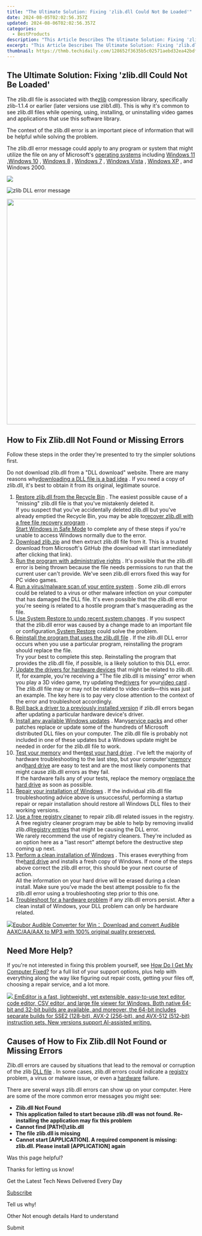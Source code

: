 ```yaml
---
title: "The Ultimate Solution: Fixing 'zlib.dll Could Not Be Loaded'"
date: 2024-08-05T02:02:56.357Z
updated: 2024-08-06T02:02:56.357Z
categories:
  - BestProducts
description: "This Article Describes The Ultimate Solution: Fixing 'zlib.dll Could Not Be Loaded'"
excerpt: "This Article Describes The Ultimate Solution: Fixing 'zlib.dll Could Not Be Loaded'"
thumbnail: https://thmb.techidaily.com/128652f3635b5c02571aebd32ea42bdf5de3d8228fe08a4a4993ce8bcc5b8b84.png
---
```


## The Ultimate Solution: Fixing 'zlib.dll Could Not Be Loaded'
 The zlib.dll file is associated with the[zlib](https://zlib.net/) compression library, specifically zlib-1.1.4 or earlier (later versions use zlib1.dll). This is why it's common to see zlib.dll files while opening, using, installing, or uninstalling video games and applications that use this software library.

 The context of the zlib.dll error is an important piece of information that will be helpful while solving the problem.  

 The zlib.dll error message could apply to any program or system that might utilize the file on any of Microsoft's [operating systems](https://www.lifewire.com/operating-systems-2625912) including [Windows 11](https://www.lifewire.com/windows-11-5188930) ,[Windows 10](https://www.lifewire.com/windows-10-2626217) , [Windows 8](https://www.lifewire.com/windows-8-2626235) , [Windows 7](https://www.lifewire.com/windows-7-2626265) , [Windows Vista](https://www.lifewire.com/windows-vista-2626311) , [Windows XP](https://www.lifewire.com/windows-xp-2626354) , and Windows 2000.

<!-- affiliate ads begin -->
<a href="https://store.nero.com/order/checkout.php?PRODS=42296855&QTY=1&AFFILIATE=108875&CART=1"><img src="http://cdnwww.nero.com/nero-com-wAssets/img/banners/2023/recode/Nero_Recode_Screen_2.png" border="0"></a>
<!-- affiliate ads end -->
![zlib DLL error message](https://www.lifewire.com/thmb/QgI7DuhiDzUMipFaULJtcjGk_es=/1500x0/filters:no_upscale():max_bytes(150000):strip_icc():format(webp)/zlib-dll-error-message-e67d4707c8964b5db94effe8129edb65.png)

<!-- affiliate ads begin -->
<a href="https://uperfect.sjv.io/c/5597632/1246754/15155" target="_top" id="1246754"><img src="//a.impactradius-go.com/display-ad/15155-1246754" border="0" alt="" width="600" height="600"/></a><img height="0" width="0" src="https://imp.pxf.io/i/5597632/1246754/15155" style="position:absolute;visibility:hidden;" border="0" />
<!-- affiliate ads end -->
## How to Fix Zlib.dll Not Found or Missing Errors

 Follow these steps in the order they're presented to try the simpler solutions first.

 Do not download zlib.dll from a "DLL download" website. There are many reasons why[downloading a DLL file is a bad idea](https://www.lifewire.com/important-reasons-not-to-download-dll-files-2624455) . If you need a copy of zlib.dll, it's best to obtain it from its original, legitimate source.

1. [Restore zlib.dll from the Recycle Bin](https://www.lifewire.com/how-to-restore-deleted-files-from-the-recycle-bin-2624515) . The easiest possible cause of a "missing" zlib.dll file is that you've mistakenly deleted it.  
 If you suspect that you've accidentally deleted zlib.dll but you've already emptied the Recycle Bin, you may be able to[recover zlib.dll with a free file recovery program](https://www.lifewire.com/free-data-recovery-software-tools-2622893) .  
[Start Windows in Safe Mode](https://www.lifewire.com/how-do-i-start-windows-in-safe-mode-2624480) to complete any of these steps if you're unable to access Windows normally due to the error.
2. [Download zlib.zip](https://github.com/microsoft/malmo/files/5758471/zlib.zip) and then extract zlib.dll file from it. This is a trusted download from Microsoft's GitHub (the download will start immediately after clicking that link).
3. [Run the program with administrative rights](https://www.digitalcitizen.life/run-as-admin) . It's possible that the zlib.dll error is being thrown because the file needs permissions to run that the current user can't provide. We've seen zlib.dll errors fixed this way for PC video games.
4. [Run a virus/malware scan of your entire system](https://www.lifewire.com/properly-scan-your-computer-for-viruses-and-other-malware-2624526) . Some zlib.dll errors could be related to a virus or other malware infection on your computer that has damaged the DLL file. It's even possible that the zlib.dll error you're seeing is related to a hostile program that's masquerading as the file.
5. [Use System Restore to undo recent system changes](https://www.lifewire.com/how-to-use-system-restore-in-windows-2626131) . If you suspect that the zlib.dll error was caused by a change made to an important file or configuration,[System Restore](https://www.lifewire.com/what-is-system-restore-2626022) could solve the problem.
6. [Reinstall the program that uses the zlib.dll file](https://www.lifewire.com/what-is-the-proper-way-to-reinstall-a-software-program-2624478) . If the zlib.dll DLL error occurs when you use a particular program, reinstalling the program should replace the file.  
 Try your best to complete this step. Reinstalling the program that provides the zlib.dll file, if possible, is a likely solution to this DLL error.
7. [Update the drivers for hardware devices](https://www.lifewire.com/how-to-update-drivers-in-windows-2619214) that might be related to zlib.dll. If, for example, you're receiving a "The file zlib.dll is missing" error when you play a 3D video game, try updating the[drivers](https://www.lifewire.com/what-is-a-device-driver-2625796) for your[video card](https://www.lifewire.com/what-is-a-video-card-2618161) .  
 The zlib.dll file may or may not be related to video cards—this was just an example. The key here is to pay very close attention to the context of the error and troubleshoot accordingly.
8. [Roll back a driver to a previously installed version](https://www.lifewire.com/how-to-roll-back-a-driver-in-windows-2619217) if zlib.dll errors began after updating a particular hardware device's driver.
9. [Install any available Windows updates](https://www.lifewire.com/how-to-check-for-install-windows-updates-2624596) . Many[service packs](https://www.lifewire.com/what-is-a-service-pack-2626010) and other patches replace or update some of the hundreds of Microsoft distributed DLL files on your computer. The zlib.dll file is probably not included in one of these updates but a Windows update might be needed in order for the zlib.dll file to work.
10. [Test your memory](https://www.lifewire.com/free-memory-test-programs-2626178) and then[test your hard drive](https://www.lifewire.com/free-hard-drive-testing-programs-2626183) . I've left the majority of hardware troubleshooting to the last step, but your computer's[memory](https://www.lifewire.com/what-is-random-access-memory-ram-2618159) and[hard drive](https://www.lifewire.com/what-is-a-hard-disk-drive-2618152) are easy to test and are the most likely components that might cause zlib.dll errors as they fail.  
 If the hardware fails any of your tests, replace the memory or[replace the hard drive](https://www.lifewire.com/how-to-replace-a-hard-drive-2626200) as soon as possible.
11. [Repair your installation of Windows](https://www.lifewire.com/how-do-i-automatically-repair-windows-problems-2624907) . If the individual zlib.dll file troubleshooting advice above is unsuccessful, performing a startup repair or repair installation should restore all Windows DLL files to their working versions.
12. [Use a free registry cleaner](https://www.lifewire.com/free-registry-cleaners-2626176) to repair zlib.dll related issues in the registry. A free registry cleaner program may be able to help by removing invalid zlib.dll[registry entries](https://www.lifewire.com/what-is-a-registry-key-2625999) that might be causing the DLL error.  
 We rarely recommend the use of registry cleaners. They're included as an option here as a "last resort" attempt before the destructive step coming up next.
13. [Perform a clean installation of Windows](https://www.lifewire.com/how-to-clean-install-windows-2624904) . This erases everything from the[hard drive](https://www.lifewire.com/what-is-a-hard-disk-drive-2618152) and installs a fresh copy of Windows. If none of the steps above correct the zlib.dll error, this should be your next course of action.  
 All the information on your hard drive will be erased during a clean install. Make sure you've made the best attempt possible to fix the zlib.dll error using a troubleshooting step prior to this one.
14. [Troubleshoot for a hardware problem](https://www.lifewire.com/fix-a-dll-issue-caused-by-a-hardware-problem-2624493) if any zlib.dll errors persist. After a clean install of Windows, your DLL problem can only be hardware related.

<!-- affiliate ads begin -->
<a href="https://secure.2checkout.com/order/checkout.php?PRODS=4708689&QTY=1&AFFILIATE=108875&CART=1"><img src="https://www.epubor.com/images/uppic/audible-converter-interface.png" border="0">Epubor Audible Converter for Win： Download and convert Audible AAXC/AA/AAX to MP3 with 100% original quality preserved.</a>
<!-- affiliate ads end -->
## Need More Help?

 If you're not interested in fixing this problem yourself, see [How Do I Get My Computer Fixed?](https://www.lifewire.com/how-do-i-get-my-computer-fixed-2625167) for a full list of your support options, plus help with everything along the way like figuring out repair costs, getting your files off, choosing a repair service, and a lot more.

<!-- affiliate ads begin -->
<a href="https://shop.emeditor.com/order/checkout.php?PRODS=4610657&QTY=1&AFFILIATE=108875&CART=1"><img src="https://www.emeditor.com/wp-content/uploads/2024/06/emeditor_chat_ai.png" border="0">
EmEditor is a fast, lightweight, yet extensible, easy-to-use text editor, code editor, CSV editor, and large file viewer for Windows. Both native 64-bit and 32-bit builds are available, and moreover, the 64-bit includes separate builds for SSE2 (128-bit), AVX-2 (256-bit), and AVX-512 (512-bit) instruction sets. New versions support AI-assisted writing.</a>
<!-- affiliate ads end -->
## Causes of How to Fix Zlib.dll Not Found or Missing Errors

 Zlib.dll errors are caused by situations that lead to the removal or corruption of the zlib [DLL file](https://www.lifewire.com/what-is-a-dll-file-2625852) . In some cases, zlib.dll errors could indicate a [registry](https://www.lifewire.com/windows-registry-2625992) problem, a virus or malware issue, or even a [hardware](https://www.lifewire.com/computer-hardware-2625895) failure.

 There are several ways zlib.dll errors can show up on your computer. Here are some of the more common error messages you might see:

* **Zlib.dll Not Found**
* **This application failed to start because zlib.dll was not found. Re-installing the application may fix this problem**
* **Cannot find \[PATH\]\\zlib.dll**
* **The file zlib.dll is missing**
* **Cannot start \[APPLICATION\]. A required component is missing: zlib.dll. Please install \[APPLICATION\] again**

Was this page helpful?

Thanks for letting us know!

 Get the Latest Tech News Delivered Every Day

[Subscribe](https://www.lifewire.com/#)

Tell us why!

 Other  Not enough details  Hard to understand

 Submit

<ins class="adsbygoogle"
     style="display:block"
     data-ad-format="autorelaxed"
     data-ad-client="ca-pub-7571918770474297"
     data-ad-slot="1223367746"></ins>



<ins class="adsbygoogle"
     style="display:block"
     data-ad-client="ca-pub-7571918770474297"
     data-ad-slot="8358498916"
     data-ad-format="auto"
     data-full-width-responsive="true"></ins>
